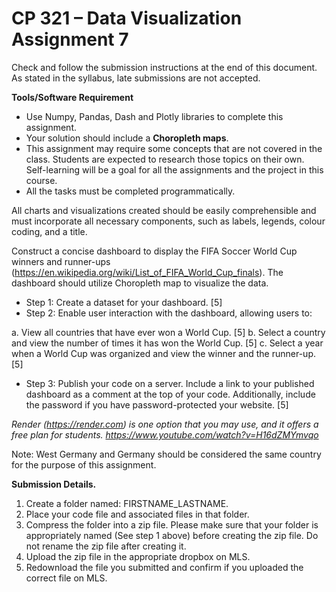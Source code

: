 # CP 321 – Data Visualization Assignment 7

Check and follow the submission instructions at the end of this document.
As stated in the syllabus, late submissions are not accepted.

**Tools/Software Requirement**
- Use Numpy, Pandas, Dash and Plotly libraries to complete this assignment.
- Your solution should include a **Choropleth maps**.
- This assignment may require some concepts that are not covered in the class. Students are expected to research those topics on their own. Self-learning will be a goal for all the assignments and the project in this course.
- All the tasks must be completed programmatically.

All charts and visualizations created should be easily comprehensible and must incorporate all necessary components, such as labels, legends, colour coding, and a title.

Construct a concise dashboard to display the FIFA Soccer World Cup winners and runner-ups (https://en.wikipedia.org/wiki/List_of_FIFA_World_Cup_finals). The dashboard should utilize Choropleth map to visualize the data.
- Step 1: Create a dataset for your dashboard. [5]
- Step 2: Enable user interaction with the dashboard, allowing users to:

a. View all countries that have ever won a World Cup. [5]
b. Select a country and view the number of times it has won the World Cup. [5]
c. Select a year when a World Cup was organized and view the winner and the runner-up. [5]

- Step 3: Publish your code on a server. Include a link to your published dashboard as a comment at the top of your code. Additionally, include the password if you have password-protected your website. [5]

_Render (https://render.com) is one option that you may use, and it offers a free plan for students. https://www.youtube.com/watch?v=H16dZMYmvqo_

Note: West Germany and Germany should be considered the same country for the purpose of this assignment.

**Submission Details.**
1. Create a folder named: FIRSTNAME_LASTNAME.
2. Place your code file and associated files in that folder.
3. Compress the folder into a zip file. Please make sure that your folder is appropriately named (See step 1 above) before creating the zip file. Do not rename the zip file after creating it.
4. Upload the zip file in the appropriate dropbox on MLS.
5. Redownload the file you submitted and confirm if you uploaded the correct file on MLS.
